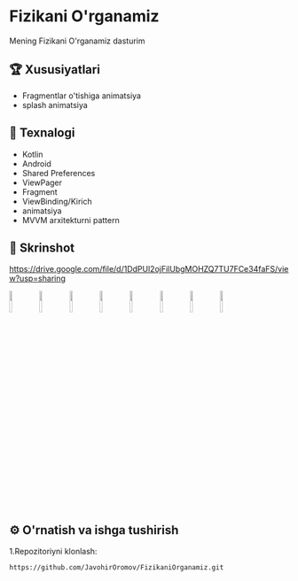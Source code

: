 # Fizikani O'rganamiz

Mening Fizikani O'rganamiz dasturim

## 🏆 Xususiyatlari

- Fragmentlar o'tishiga animatsiya
- splash animatsiya

## 🚀 Texnalogi

- Kotlin
- Android
- Shared Preferences
- ViewPager
- Fragment
- ViewBinding/Kirich
- animatsiya
- MVVM arxitekturni pattern

## 📸 Skrinshot
https://drive.google.com/file/d/1DdPUl2ojFilUbgMOHZQ7TU7FCe34faFS/view?usp=sharing
<p float="left">
   <img src="https://drive.google.com/uc?export=view&id=1vJcKOJ3RiBNFDWXPgTN_E41Uhyj-IjMO" width="10%" />
     <img src="https://drive.google.com/uc?export=view&id=1DdPUl2ojFilUbgMOHZQ7TU7FCe34faFS" width="10%" />
   <img src="https://drive.google.com/uc?export=view&id=1d3Dl9B5Rn9LyTtDjdzIgN8RlGKVw_8xJ" width="10%" />
   <img src="https://drive.google.com/uc?export=view&id=1b1Ee5IN8HuRuuXsQAk3uf3cmVHA762zy" width="10%" />
    <img src="https://drive.google.com/uc?export=view&id=19Cc2jIw5lplHuBv2JfRcPii4GKMMRDLt" width="10%" />
  <img src="https://drive.google.com/uc?export=view&id=13wxhiAu3kSxofxSHJq-4eZUozFScijop" width="10%" />
  <img src="https://drive.google.com/uc?export=view&id=1nUCt2MBMBN-hAgRiAwzID9kNpvUex_OI" width="10%" />
  <img src="https://drive.google.com/uc?export=view&id=120_BVk2jPBKcpxqDpl0tz0m8aLzzV32u" width="10%" />

</p>

## ⚙️ O'rnatish va ishga tushirish

1.Repozitoriyni klonlash:

```bash
https://github.com/JavohirOromov/FizikaniOrganamiz.git
